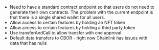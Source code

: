 - Need to have a standard contract endpoint so that users do not need to
  generate their own contracts.  The problem with the current endpoint
  is that there is a single shared wallet for all users.
- Allow access to certain features by holding an NFT token
- Allow access to certain features by holding a third party token
- Use transferAndCall to allow transfer with one approval
- Default data transfers to CBOR - right now Chainlink has issues with data that has nulls

